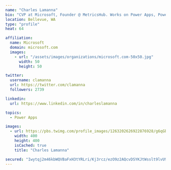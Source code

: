 ```yaml
---
name: "Charles Lamanna"
bio: "CVP at Microsoft, Founder @ MetricsHub. Works on Power Apps, Power Automate, Power Virtual Agent, Common Data Service and Dynamics 365."
location: Bellevue, WA
type: "profile"
heat: 64

affiliation:
  name: Microsoft
  domain: microsoft.com
  images:
    - url: "/assets/images/organizations/microsoft.com-50x50.jpg"
      width: 50
      height: 50

twitter:
  username: clamanna
  url: https://twitter.com/clamanna
  followers: 2739

linkedin:
  url: https://www.linkedin.com/in/charleslamanna

topics:
  - Power Apps

images:
  - url: https://pbs.twimg.com/profile_images/1263202626922876928/g6qGbHZ-_400x400.jpg
    width: 400
    height: 400
    isCached: true
    title: "Charles Lamanna"

secured: "Iwytqj2m46kbWQVBaFxH3tYRLri/Kj3rcz/ezO9z2AQcvDSYKJtWsslt9lvU9z69JB0Y67sA32B4GoUo9MoUdKKe5C8NB3bSiZGplcE1XKyh8Wf0bx9WVNCYj6jv0tQSEbCuJWRU2dip8B/nYG+48RNbZTch7Gv3p3osHfO+3C1AncmvOg4EjdTk13vVaxv9S+oxyreQRJObUHgTZq5huL/XGX4MEKTnCPD8LhoCshzZ2A55P0Ym/WxQLNQs4+mdw+WhcRDEtkhtHJnR3UyguQK7BWTh8Y9wCJ6toIz8ZvQM2ecm4u3iuuieIj8kPDKhlpGZTU7HD7sye5ogvvXpLExyNBFb7U6EIfQ/J4ElDcs29E/EM4cjox+vZdFZ/UvMgAC2WFA+GF1caSeW9x5cD+0guHsuy2JKxBuvAnsx8bk=;dIsWpR37Fk/LcEV2YCd2Wg=="
---
```


